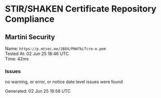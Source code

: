 # STIR/SHAKEN Certificate Repository Compliance

## Martini Security

Name: `https://p.mtsec.me/2884/PNH7kLTcre-e.pem`\
Tested At: 02 Jun 25 18:46 UTC\
Time: 42ms

### Issues

no warning, or error, or notice date level issues were found

Generated: 02 Jun 25 18:58 UTC